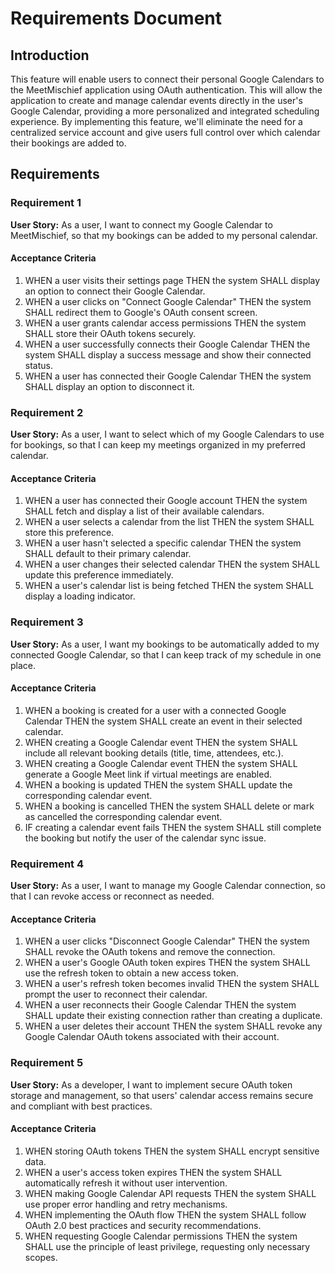 # Requirements Document

## Introduction

This feature will enable users to connect their personal Google Calendars to the MeetMischief application using OAuth authentication. This will allow the application to create and manage calendar events directly in the user's Google Calendar, providing a more personalized and integrated scheduling experience. By implementing this feature, we'll eliminate the need for a centralized service account and give users full control over which calendar their bookings are added to.

## Requirements

### Requirement 1

**User Story:** As a user, I want to connect my Google Calendar to MeetMischief, so that my bookings can be added to my personal calendar.

#### Acceptance Criteria

1. WHEN a user visits their settings page THEN the system SHALL display an option to connect their Google Calendar.
2. WHEN a user clicks on "Connect Google Calendar" THEN the system SHALL redirect them to Google's OAuth consent screen.
3. WHEN a user grants calendar access permissions THEN the system SHALL store their OAuth tokens securely.
4. WHEN a user successfully connects their Google Calendar THEN the system SHALL display a success message and show their connected status.
5. WHEN a user has connected their Google Calendar THEN the system SHALL display an option to disconnect it.

### Requirement 2

**User Story:** As a user, I want to select which of my Google Calendars to use for bookings, so that I can keep my meetings organized in my preferred calendar.

#### Acceptance Criteria

1. WHEN a user has connected their Google account THEN the system SHALL fetch and display a list of their available calendars.
2. WHEN a user selects a calendar from the list THEN the system SHALL store this preference.
3. WHEN a user hasn't selected a specific calendar THEN the system SHALL default to their primary calendar.
4. WHEN a user changes their selected calendar THEN the system SHALL update this preference immediately.
5. WHEN a user's calendar list is being fetched THEN the system SHALL display a loading indicator.

### Requirement 3

**User Story:** As a user, I want my bookings to be automatically added to my connected Google Calendar, so that I can keep track of my schedule in one place.

#### Acceptance Criteria

1. WHEN a booking is created for a user with a connected Google Calendar THEN the system SHALL create an event in their selected calendar.
2. WHEN creating a Google Calendar event THEN the system SHALL include all relevant booking details (title, time, attendees, etc.).
3. WHEN creating a Google Calendar event THEN the system SHALL generate a Google Meet link if virtual meetings are enabled.
4. WHEN a booking is updated THEN the system SHALL update the corresponding calendar event.
5. WHEN a booking is cancelled THEN the system SHALL delete or mark as cancelled the corresponding calendar event.
6. IF creating a calendar event fails THEN the system SHALL still complete the booking but notify the user of the calendar sync issue.

### Requirement 4

**User Story:** As a user, I want to manage my Google Calendar connection, so that I can revoke access or reconnect as needed.

#### Acceptance Criteria

1. WHEN a user clicks "Disconnect Google Calendar" THEN the system SHALL revoke the OAuth tokens and remove the connection.
2. WHEN a user's Google OAuth token expires THEN the system SHALL use the refresh token to obtain a new access token.
3. WHEN a user's refresh token becomes invalid THEN the system SHALL prompt the user to reconnect their calendar.
4. WHEN a user reconnects their Google Calendar THEN the system SHALL update their existing connection rather than creating a duplicate.
5. WHEN a user deletes their account THEN the system SHALL revoke any Google Calendar OAuth tokens associated with their account.

### Requirement 5

**User Story:** As a developer, I want to implement secure OAuth token storage and management, so that users' calendar access remains secure and compliant with best practices.

#### Acceptance Criteria

1. WHEN storing OAuth tokens THEN the system SHALL encrypt sensitive data.
2. WHEN a user's access token expires THEN the system SHALL automatically refresh it without user intervention.
3. WHEN making Google Calendar API requests THEN the system SHALL use proper error handling and retry mechanisms.
4. WHEN implementing the OAuth flow THEN the system SHALL follow OAuth 2.0 best practices and security recommendations.
5. WHEN requesting Google Calendar permissions THEN the system SHALL use the principle of least privilege, requesting only necessary scopes.